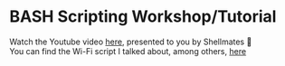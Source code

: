 # BASH Scripting Workshop/Tutorial
Watch the Youtube video [here](https://www.youtube.com/watch?v=OGux5DFieKU), presented to you by Shellmates 💚  
You can find the Wi-Fi script I talked about, among others, [here](https://github.com/malikDaCoda/My_Scripts)
